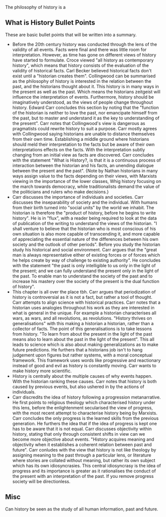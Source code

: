 The philosophy of history is a

## What is History Bullet Points
These are basic bullet points that will be written into a summary.
- Before the 20th century history was conducted through the lens of the validity of all events. Facts were final and there was little room for interpretation. However, as time has gone on different views of history have started to formulate. Croce viewed "all history as contemporary history", which means that history consists of the evaluation of the validity of historical facts. Carl Becker believed historical facts don't exist until a "historian creates them". Collingwood can be summarised as the philosophy of history is interested in the relation between the past, and the historians thought about it. This history is in many ways in the present as well as the past. Which means the historians zeitgeist will influence the interpretation of events. Furthermore, history should be imaginatively understood, as the views of people change throughout history. Edward Carr concludes this section by noting that the "function of the historian is neither to love the past, nor emancipate himself from the past, but to master and understand it as the key to understanding of the present". Carr notes that Collingwood's view is dangerous as pragmatists could rewrite history to suit a purpose. Carr mostly agrees with Collingwood saying historians are unable to distance themselves from their own time. Establishing a middle ground where historians should meld their interpretation to the facts but be aware of their own interpretations effects on the facts. With the interpretation subtly changing from an initial view as facts are discovered. Carr concludes with the statement "What is History?, is that it is a continuous process of interaction between the historian and his facts, an unending dialogue between the present and the past". {Note by Nathan historians in many ways assign value to the facts depending on their views, with Marxists viewing in the importance of the lower classes, Whig history focusing on the march towards democracy, while traditionalists demand the value of the politicians and rulers who make decisions.}
- Carr discusses the importance of individuals and societies. Carr discusses the inseparability of society and the individual. With humans from their birth turned into "social units" by the world we inhabit. The historian is therefore the "product of history, before he begins to write history". He is in "flux", with a reader being required to look at the data of publication of the writing to understand the views of the historian. "I shall venture to believe that the historian who is most conscious of his own situation is also more capable of transcending it, and more capable of appreciating the essential nature of the differences between his own society and the outlook of other periods". Before you study the historian study his historical and social environment. Carr argues that the "great man is always representative either of existing forces or of forces which he helps create by way of challenge to existing authority". He concludes with the statement "the past is only intelligible to us only in the light of the present; and we can fully understand the present only in the light of the past. To enable man to understand the society of the past and to increase his mastery over the society of the present is the dual function of history".
- This chapter is all over the place tbh. Carr argues that periodization of history is controversial as it is not a fact, but rather a tool of thought. Carr attempts to align science with historical practices. Carr notes that a historian uses analogies throughout his work as they are interested in what is general in the unique. For example a historian characterises all wars, as wars, and all revolutions, as revolutions. "History thrives on generalisations" with this making a historian a historian, rather than a collector of facts. The point of this generalisations is to take lessons from history. "To learn from about the present in the light of the past means also to learn about the past in the light of the present". This all leads to science which is also about making generalizations as to make future predictions. He furthers that a historians job isn't to hang judgement upon figures but rather systems, with a moral conceptual framework. This framework uses words like progressive and reactionary instead of good and evil as history is constantly moving. Carr wants to make history more scientific.
- History is centrally about the multiple causes of why events happen. With the historian ranking these causes. Carr notes that history is both caused by previous events, but also ushered in by the actions of individuals.
- Carr discredits the idea of history following a progression metanarrative. He first points to religious theology which characterised history under this lens, before the enlightenment secularised the view of progress, with the most recent attempt to characterise history being by Marxists. Carr concludes the only progress is the learned skills from the previous generation. He furthers the idea that if the idea of progress is kept one has to be aware that it is not equal. Carr discusses objectivity within history, stating that only through consistent shifts in view can we become more objective about events. "History acquires meaning and objectivity when it establishes a coherent relation between past and future". Carr conludes with the view that history is not like theology by assigning meaning to the past through a particular lens, or literature where stories are collated without meaning, but rather its own subject which has its own idiosyncrasies. This central idiosyncrasy is the idea of progress and its importance is greater as it rationalises the conduct of the present with an interpretation of the past. If you remove progress society will be directionless.

## Misc
Can history be seen as the study of all human information, past and future.